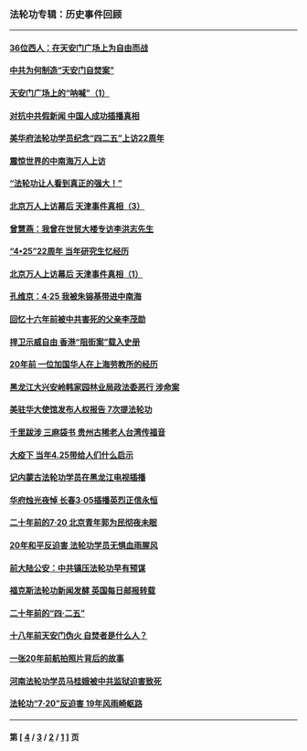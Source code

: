 ### 法轮功专辑：历史事件回顾
---
#### [36位西人：在天安门广场上为自由而战](../../pages/nf5793/n13390029.md?12080430) 
#### [中共为何制造“天安门自焚案”](../../pages/nf5793/n13183270.md?12080430) 
#### [天安门广场上的“呐喊”（1）](../../pages/nf5793/n13105277.md?12080430) 
#### [对抗中共假新闻 中国人成功插播真相](../../pages/nf5793/n12910618.md?12080430) 
#### [美华府法轮功学员纪念“四二五”上访22周年](../../pages/nf5793/n12904445.md?12080430) 
#### [震惊世界的中南海万人上访](../../pages/nf5793/n12903976.md?12080430) 
#### [“法轮功让人看到真正的强大！”](../../pages/nf5793/n12903195.md?12080430) 
#### [北京万人上访幕后 天津事件真相（3）](../../pages/nf5793/n12902807.md?12080430) 
#### [曾慧燕：我曾在世贸大楼专访李洪志先生](../../pages/nf5793/n12898729.md?12080430) 
#### [“4•25”22周年 当年研究生忆经历](../../pages/nf5793/n12894152.md?12080430) 
#### [北京万人上访幕后 天津事件真相（1）](../../pages/nf5793/n12885174.md?12080430) 
#### [孔维京：4·25 我被朱镕基带进中南海](../../pages/nf5793/n12864987.md?12080430) 
#### [回忆十六年前被中共害死的父亲李茂勋](../../pages/nf5793/n12880270.md?12080430) 
#### [捍卫示威自由 香港“阻街案”载入史册](../../pages/nf5793/n12811245.md?12080430) 
#### [20年前 一位加国华人在上海劳教所的经历](../../pages/nf5793/n12707932.md?12080430) 
#### [黑龙江大兴安岭韩家园林业局政法委恶行 涉命案](../../pages/nf5793/n12622815.md?12080430) 
#### [美驻华大使馆发布人权报告 7次提法轮功](../../pages/nf5793/n12520541.md?12080430) 
#### [千里跋涉 三麻袋书 贵州古稀老人台湾传福音](../../pages/nf5793/n12198750.md?12080430) 
#### [大疫下 当年4.25带给人们什么启示](../../pages/nf5793/n12058565.md?12080430) 
#### [记内蒙古法轮功学员在黑龙江电视插播](../../pages/nf5793/n11699194.md?12080430) 
#### [华府烛光夜悼 长春3·05插播英烈正信永恒](../../pages/nf5793/n11397432.md?12080430) 
#### [二十年前的7·20 北京青年郭为民彻夜未眠](../../pages/nf5793/n11354195.md?12080430) 
#### [20年和平反迫害 法轮功学员无惧血雨腥风](../../pages/nf5793/n11348279.md?12080430) 
#### [前大陆公安：中共镇压法轮功早有预谋](../../pages/nf5793/n11352168.md?12080430) 
#### [福克斯法轮功新闻发酵  英国每日邮报转载](../../pages/nf5793/n11285952.md?12080430) 
#### [二十年前的“四·二五”](../../pages/nf5793/n11207639.md?12080430) 
#### [十八年前天安门伪火 自焚者是什么人？](../../pages/nf5793/n10996556.md?12080430) 
#### [一张20年前航拍照片背后的故事](../../pages/nf5793/n10693797.md?12080430) 
#### [河南法轮功学员马桂娥被中共监狱迫害致死](../../pages/nf5793/n10684974.md?12080430) 
#### [法轮功“7‧20”反迫害 19年风雨崎岖路](../../pages/nf5793/n10570834.md?12080430) 

---
#### 第 [ [4](./4.md?12080430) / [3](./3.md?12080430) / [2](./2.md?12080430) / [1](./1.md?12080430) ] 页
